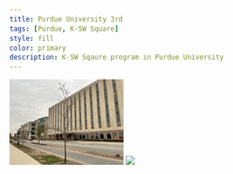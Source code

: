 ```yaml
---
title: Purdue University 3rd
tags: [Purdue, K-SW Square]
style: fill
color: primary
description: K-SW Sqaure program in Purdue University
---
```



<img width="40%" src="https://raw.githubusercontent.com/L-o-g-a-n/L-o-g-a-n.github.io/master/.github/images/3rd_week/campus1.jpeg">

<img width="40%" src="https://raw.githubusercontent.com/L-o-g-a-n/L-o-g-a-n.github.io/master/.github/images/3rd_week/campus2.jpeg">

